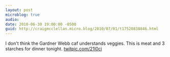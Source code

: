 ```yaml
---
layout: post
microblog: true
audio: 
date: 2010-06-30 19:00:00 -0500
guid: http://craigmcclellan.micro.blog/2010/07/01/t17520838846.html
---
```

I don't think the Gardner Webb caf understands veggies. This is meat and 3 starches for dinner tonight.  [twitpic.com/21l0ci](http://twitpic.com/21l0ci)
